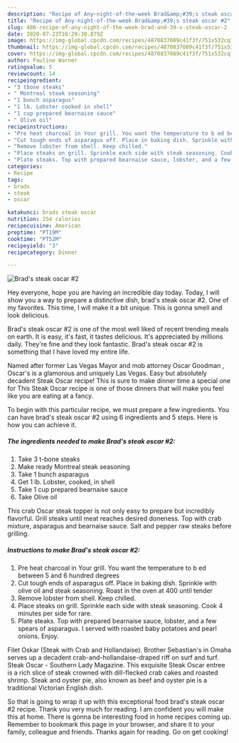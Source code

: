 ```yaml
---
description: "Recipe of Any-night-of-the-week Brad&amp;#39;s steak oscar #2"
title: "Recipe of Any-night-of-the-week Brad&amp;#39;s steak oscar #2"
slug: 486-recipe-of-any-night-of-the-week-brad-and-39-s-steak-oscar-2
date: 2020-07-23T16:29:30.879Z
image: https://img-global.cpcdn.com/recipes/4870837089c41f3f/751x532cq70/brads-steak-oscar-2-recipe-main-photo.jpg
thumbnail: https://img-global.cpcdn.com/recipes/4870837089c41f3f/751x532cq70/brads-steak-oscar-2-recipe-main-photo.jpg
cover: https://img-global.cpcdn.com/recipes/4870837089c41f3f/751x532cq70/brads-steak-oscar-2-recipe-main-photo.jpg
author: Pauline Warner
ratingvalue: 5
reviewcount: 14
recipeingredient:
- "3 tbone steaks"
- " Montreal steak seasoning"
- "1 bunch asparagus"
- "1 lb. Lobster cooked in shell"
- "1 cup prepared bearnaise sauce"
- " Olive oil"
recipeinstructions:
- "Pre heat charcoal in Your grill. You want the temperature to b ed between 5 and 6 hundred degrees"
- "Cut tough ends of asparagus off. Place in baking dish. Sprinkle with olive oil and steak seasoning. Roast in the oven at 400 until tender"
- "Remove lobster from shell. Keep chilled."
- "Place steaks on grill. Sprinkle each side with steak seasoning. Cook 4 minutes per side for rare."
- "Plate steaks. Top with prepared bearnaise sauce, lobster, and a few spears of asparagus. I served with roasted baby potatoes and pearl onions. Enjoy."
categories:
- Recipe
tags:
- brads
- steak
- oscar

katakunci: brads steak oscar 
nutrition: 254 calories
recipecuisine: American
preptime: "PT19M"
cooktime: "PT52M"
recipeyield: "3"
recipecategory: Dinner

---
```



![Brad&#39;s steak oscar #2](https://img-global.cpcdn.com/recipes/4870837089c41f3f/751x532cq70/brads-steak-oscar-2-recipe-main-photo.jpg)

Hey everyone, hope you are having an incredible day today. Today, I will show you a way to prepare a distinctive dish, brad&#39;s steak oscar #2. One of my favorites. This time, I will make it a bit unique. This is gonna smell and look delicious.

Brad&#39;s steak oscar #2 is one of the most well liked of recent trending meals on earth. It is easy, it's fast, it tastes delicious. It's appreciated by millions daily. They're fine and they look fantastic. Brad&#39;s steak oscar #2 is something that I have loved my entire life.

Named after former Las Vegas Mayor and mob attorney Oscar Goodman , Oscar&#39;s is a glamorous and uniquely Las Vegas. Easy but absolutely decadent Steak Oscar recipe! This is sure to make dinner time a special one for This Steak Oscar recipe is one of those dinners that will make you feel like you are eating at a fancy.


To begin with this particular recipe, we must prepare a few ingredients. You can have brad&#39;s steak oscar #2 using 6 ingredients and 5 steps. Here is how you can achieve it.

<!--inarticleads1-->

##### The ingredients needed to make Brad&#39;s steak oscar #2:

1. Take 3 t-bone steaks
1. Make ready  Montreal steak seasoning
1. Take 1 bunch asparagus
1. Get 1 lb. Lobster, cooked, in shell
1. Take 1 cup prepared bearnaise sauce
1. Take  Olive oil


This crab Oscar steak topper is not only easy to prepare but incredibly flavorful. Grill steaks until meat reaches desired doneness. Top with crab mixture, asparagus and bearnaise sauce. Salt and pepper raw steaks before grilling. 

<!--inarticleads2-->

##### Instructions to make Brad&#39;s steak oscar #2:

1. Pre heat charcoal in Your grill. You want the temperature to b ed between 5 and 6 hundred degrees
1. Cut tough ends of asparagus off. Place in baking dish. Sprinkle with olive oil and steak seasoning. Roast in the oven at 400 until tender
1. Remove lobster from shell. Keep chilled.
1. Place steaks on grill. Sprinkle each side with steak seasoning. Cook 4 minutes per side for rare.
1. Plate steaks. Top with prepared bearnaise sauce, lobster, and a few spears of asparagus. I served with roasted baby potatoes and pearl onions. Enjoy.


Filet Oskar (Steak with Crab and Hollandaise). Brother Sebastian&#39;s in Omaha serves up a decadent crab-and-hollandaise-draped riff on surf and turf. Steak Oscar - Southern Lady Magazine. This exquisite Steak Oscar entree is a rich slice of steak crowned with dill-flecked crab cakes and roasted shrimp. Steak and oyster pie, also known as beef and oyster pie is a traditional Victorian English dish. 

So that is going to wrap it up with this exceptional food brad&#39;s steak oscar #2 recipe. Thank you very much for reading. I am confident you will make this at home. There is gonna be interesting food in home recipes coming up. Remember to bookmark this page in your browser, and share it to your family, colleague and friends. Thanks again for reading. Go on get cooking!
